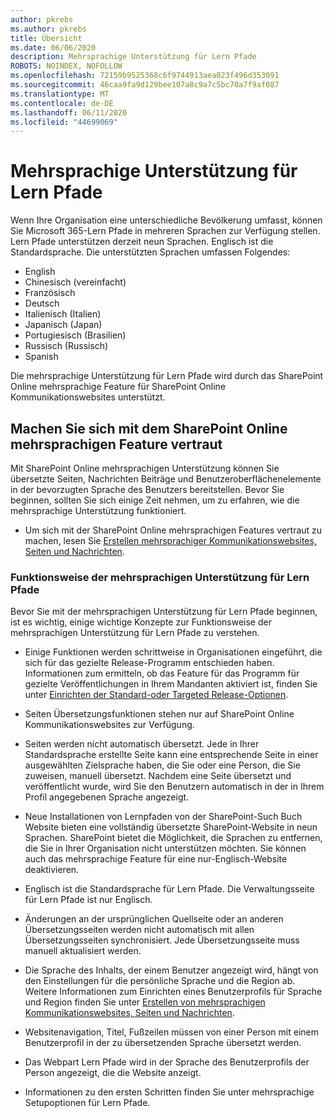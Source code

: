 ```yaml
---
author: pkrebs
ms.author: pkrebs
title: Übersicht
ms.date: 06/06/2020
description: Mehrsprachige Unterstützung für Lern Pfade
ROBOTS: NOINDEX, NOFOLLOW
ms.openlocfilehash: 72159b9525368c6f9744913aea023f496d353091
ms.sourcegitcommit: 46caa9fa9d129bee107a8c9a7c5bc70a7f9af087
ms.translationtype: MT
ms.contentlocale: de-DE
ms.lasthandoff: 06/11/2020
ms.locfileid: "44699069"
---
```

# <a name="multilingual-support-for-learning-pathways"></a>Mehrsprachige Unterstützung für Lern Pfade

Wenn Ihre Organisation eine unterschiedliche Bevölkerung umfasst, können Sie Microsoft 365-Lern Pfade in mehreren Sprachen zur Verfügung stellen. Lern Pfade unterstützen derzeit neun Sprachen. Englisch ist die Standardsprache. Die unterstützten Sprachen umfassen Folgendes:   

- English    
- Chinesisch (vereinfacht)
- Französisch
- Deutsch
- Italienisch (Italien)
- Japanisch (Japan)
- Portugiesisch (Brasilien)
- Russisch (Russisch)
- Spanish

Die mehrsprachige Unterstützung für Lern Pfade wird durch das SharePoint Online mehrsprachige Feature für SharePoint Online Kommunikationswebsites unterstützt. 

## <a name="get-familiar-with-the-sharepoint-online-multilingual-feature"></a>Machen Sie sich mit dem SharePoint Online mehrsprachigen Feature vertraut
Mit SharePoint Online mehrsprachigen Unterstützung können Sie übersetzte Seiten, Nachrichten Beiträge und Benutzeroberflächenelemente in der bevorzugten Sprache des Benutzers bereitstellen. Bevor Sie beginnen, sollten Sie sich einige Zeit nehmen, um zu erfahren, wie die mehrsprachige Unterstützung funktioniert. 
- Um sich mit der SharePoint Online mehrsprachigen Features vertraut zu machen, lesen Sie [Erstellen mehrsprachiger Kommunikationswebsites, Seiten und Nachrichten](https://support.office.com/en-us/article/2bb7d610-5453-41c6-a0e8-6f40b3ed750c). 

### <a name="how-multilingual-support-works-for-learning-pathways"></a>Funktionsweise der mehrsprachigen Unterstützung für Lern Pfade
Bevor Sie mit der mehrsprachigen Unterstützung für Lern Pfade beginnen, ist es wichtig, einige wichtige Konzepte zur Funktionsweise der mehrsprachigen Unterstützung für Lern Pfade zu verstehen. 

- Einige Funktionen werden schrittweise in Organisationen eingeführt, die sich für das gezielte Release-Programm entschieden haben. Informationen zum ermitteln, ob das Feature für das Programm für gezielte Veröffentlichungen in Ihrem Mandanten aktiviert ist, finden Sie unter [Einrichten der Standard-oder Targeted Release-Optionen](https://support.office.com/en-us/article/3b3adfa4-1777-4ff0-b606-fb8732101f47). 
- Seiten Übersetzungsfunktionen stehen nur auf SharePoint Online Kommunikationswebsites zur Verfügung.
- Seiten werden nicht automatisch übersetzt. Jede in Ihrer Standardsprache erstellte Seite kann eine entsprechende Seite in einer ausgewählten Zielsprache haben, die Sie oder eine Person, die Sie zuweisen, manuell übersetzt. Nachdem eine Seite übersetzt und veröffentlicht wurde, wird Sie den Benutzern automatisch in der in Ihrem Profil angegebenen Sprache angezeigt.
- Neue Installationen von Lernpfaden von der SharePoint-Such Buch Website bieten eine vollständig übersetzte SharePoint-Website in neun Sprachen. SharePoint bietet die Möglichkeit, die Sprachen zu entfernen, die Sie in Ihrer Organisation nicht unterstützen möchten. Sie können auch das mehrsprachige Feature für eine nur-Englisch-Website deaktivieren. 
- Englisch ist die Standardsprache für Lern Pfade. Die Verwaltungsseite für Lern Pfade ist nur Englisch. 
- Änderungen an der ursprünglichen Quellseite oder an anderen Übersetzungsseiten werden nicht automatisch mit allen Übersetzungsseiten synchronisiert. Jede Übersetzungsseite muss manuell aktualisiert werden.
- Die Sprache des Inhalts, der einem Benutzer angezeigt wird, hängt von den Einstellungen für die persönliche Sprache und die Region ab. Weitere Informationen zum Einrichten eines Benutzerprofils für Sprache und Region finden Sie unter [Erstellen von mehrsprachigen Kommunikationswebsites, Seiten und Nachrichten](https://support.office.com/en-us/article/2bb7d610-5453-41c6-a0e8-6f40b3ed750c). 
- Websitenavigation, Titel, Fußzeilen müssen von einer Person mit einem Benutzerprofil in der zu übersetzenden Sprache übersetzt werden.
- Das Webpart Lern Pfade wird in der Sprache des Benutzerprofils der Person angezeigt, die die Website anzeigt. 

- Informationen zu den ersten Schritten finden Sie unter mehrsprachige Setupoptionen für Lern Pfade. 